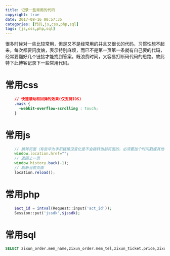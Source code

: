 ```yaml
---
title: 记录一些常用的代码
copyright: true
date: 2017-08-16 00:57:35
categories: [代码,js,css,php,sql]
tags: [js,css,php,sql]
---
```

很多时候对一些比较常用，但是又不是经常用的并且又很长的代码，习惯性想不起来，每次都要问度娘，表示特别麻烦，而已不是第一页第一条就有自己要的代码，经常要翻好几个链接才能找到答案。既浪费时间，又容易打断码代码的思路。故此特下此博客记录下一些常用代码。
<!--more-->
# 常用css
``` css
	// 快速滚动和回弹的效果(仅支持IOS)
	.mask {
	  -webkit-overflow-scrolling : touch; 
	}
```

# 常用js
``` javascript
	// 跳转页面（有些华为手机链接没变化是不会跳转当前页面的，必须要加个时间戳或其他参数）
	window.location.href=""; 
	// 返回上一页
	window.history.back(-1); 
	// 刷新当前页面
	location.reload(); 
```

# 常用php
``` PHP
	$act_id = intval(Request::input('act_id'));
	Session::put('jssdk',$jssdk); 
```

# 常用sql
``` sql
SELECT zixun_order.mem_name,zixun_order.mem_tel,zixun_ticket.price,zixun_ticket.ticktype_name,zixun_ticket.act_name,zixun_ticket.created_at,zixun_ticket.pay_status FROM zixun_ticket LEFT JOIN zixun_order ON zixun_ticket.mem_id = zixun_order.mem_id WHERE zixun_ticket.act_id = 4 AND zixun_ticket.pay_status = 1;
```